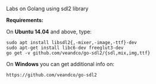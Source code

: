 Labs on Golang using sdl2 library

**Requirements:**

On **Ubuntu 14.04** and above, type:

    sudo apt install libsdl2{,-mixer,-image,-ttf}-dev
    sudo apt-get install libc6-dev freeglut3-dev
    go get -v github.com/veandco/go-sdl2/{sdl,mix,img,ttf}
    
On **Windows** you can get additional info on:

    https://github.com/veandco/go-sdl2